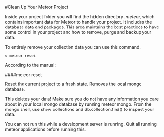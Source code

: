 #Clean Up Your Meteor Project

Inside your project folder you will find the hidden directory *.meteor*, which contains important data for Meteor to handle your project. It includes the database data and packages. This area maintains the best practices to have some control in your project and how to remove, purge and backup your data.

To entirely remove your collection data you can use this command.

````
$ meteor reset
````

According to the manual:

####meteor reset

Reset the current project to a fresh state. Removes the local mongo database.

This deletes your data! Make sure you do not have any information you care about in your local mongo database by running meteor
mongo. From the mongo shell, use show collections and db.collection.find() to inspect your data.

You can not run this while a development server is running. Quit all running meteor applications before running this.
